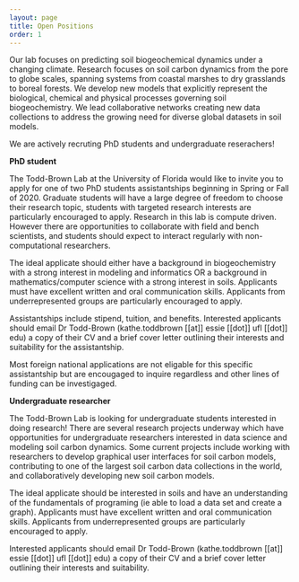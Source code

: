 ```yaml
---
layout: page
title: Open Positions
order: 1
---
```


Our lab focuses on predicting soil biogeochemical dynamics under a changing climate. Research focuses on soil carbon dynamics from the pore to globe scales, spanning systems from coastal marshes to dry grasslands to boreal forests. We develop new models that explicitly represent the biological, chemical and physical processes governing soil biogeochemistry. We lead collaborative networks creating new data collections to address the growing need for diverse global datasets in soil models.

We are actively recruting PhD students and undergraduate reserachers!

**PhD student**

The Todd-Brown Lab at the University of Florida would like to invite you to apply for one of two PhD students assistantships beginning in Spring or Fall of 2020. Graduate students will have a large degree of freedom to choose their research topic, students with targeted research interests are particularly encouraged to apply. Research in this lab is compute driven. However there are opportunities to collaborate with field and bench scientists, and students should expect to interact regularly with non-computational researchers.

The ideal applicate should either have a background in biogeochemistry with a strong interest in modeling and informatics OR a background in mathematics/computer science with a strong interest in soils. Applicants must have excellent written and oral communication skills. Applicants from underrepresented groups are particularly encouraged to apply.

Assistantships include stipend, tuition, and benefits. Interested applicants should email Dr Todd-Brown (kathe.toddbrown [[at]] essie [[dot]] ufl [[dot]] edu) a copy of their CV and a brief cover letter outlining their interests and suitability for the assistantship. 

Most foreign national applications are not eligable for this specific assistantship but are encougaged to inquire regardless and other lines of funding can be investigaged.

**Undergraduate researcher**

The Todd-Brown Lab is looking for undergraduate students interested in doing research! There are several research projects underway which have opportunities for undergraduate researchers interested in data science and modeling soil carbon dynamics. Some current projects include working with researchers to develop graphical user interfaces for soil carbon models, contributing to one of the largest soil carbon data collections in the world, and collaboratively developing new soil carbon models.

The ideal applicate should be interested in soils and have an understanding of the fundamentals of programing (ie able to load a data set and create a graph). Applicants must have excellent written and oral communication skills. Applicants from underrepresented groups are particularly encouraged to apply.

Interested applicants should email Dr Todd-Brown (kathe.toddbrown [[at]] essie [[dot]] ufl [[dot]] edu) a copy of their CV and a brief cover letter outlining their interests and suitability.